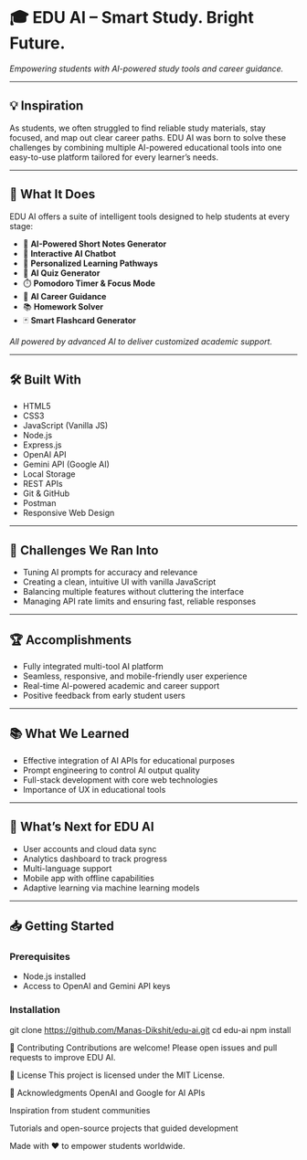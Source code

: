 # 🎓 EDU AI – Smart Study. Bright Future. 
*Empowering students with AI-powered study tools and career guidance.*

---

## 💡 Inspiration  
As students, we often struggled to find reliable study materials, stay focused, and map out clear career paths. EDU AI was born to solve these challenges by combining multiple AI-powered educational tools into one easy-to-use platform tailored for every learner’s needs.

---

## 🚀 What It Does  
EDU AI offers a suite of intelligent tools designed to help students at every stage:

- 📄 **AI-Powered Short Notes Generator**  
- 💬 **Interactive AI Chatbot**  
- 🧭 **Personalized Learning Pathways**  
- 📝 **AI Quiz Generator**  
- ⏱️ **Pomodoro Timer & Focus Mode**  
- 🎯 **AI Career Guidance**  
- 📚 **Homework Solver**  
- 🃏 **Smart Flashcard Generator**  

_All powered by advanced AI to deliver customized academic support._

---

## 🛠️ Built With

- HTML5  
- CSS3  
- JavaScript (Vanilla JS)  
- Node.js  
- Express.js  
- OpenAI API  
- Gemini API (Google AI)  
- Local Storage  
- REST APIs  
- Git & GitHub  
- Postman  
- Responsive Web Design  

---

## 🚧 Challenges We Ran Into  
- Tuning AI prompts for accuracy and relevance  
- Creating a clean, intuitive UI with vanilla JavaScript  
- Balancing multiple features without cluttering the interface  
- Managing API rate limits and ensuring fast, reliable responses  

---

## 🏆 Accomplishments  
- Fully integrated multi-tool AI platform  
- Seamless, responsive, and mobile-friendly user experience  
- Real-time AI-powered academic and career support  
- Positive feedback from early student users  

---

## 📚 What We Learned  
- Effective integration of AI APIs for educational purposes  
- Prompt engineering to control AI output quality  
- Full-stack development with core web technologies  
- Importance of UX in educational tools  

---

## 🔮 What’s Next for EDU AI  
- User accounts and cloud data sync  
- Analytics dashboard to track progress  
- Multi-language support  
- Mobile app with offline capabilities  
- Adaptive learning via machine learning models  

---

## 📥 Getting Started

### Prerequisites  
- Node.js installed  
- Access to OpenAI and Gemini API keys  

### Installation  

git clone https://github.com/Manas-Dikshit/edu-ai.git
cd edu-ai
npm install


🤝 Contributing
Contributions are welcome! Please open issues and pull requests to improve EDU AI.

📄 License
This project is licensed under the MIT License.

🙏 Acknowledgments
OpenAI and Google for AI APIs

Inspiration from student communities

Tutorials and open-source projects that guided development

Made with ❤️ to empower students worldwide.










